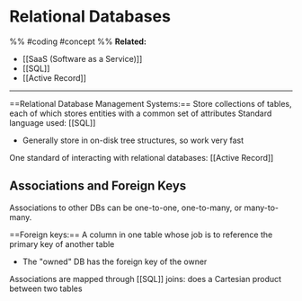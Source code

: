 # Relational Databases 
%%
#coding 
#concept
%%
**Related:**
-  [[SaaS (Software as a Service)]]
-  [[SQL]]
-  [[Active Record]]

--- 

==Relational Database Management Systems:== Store collections of tables, each of which stores entities with a common set of attributes
Standard language used: [[SQL]]
- Generally store in on-disk tree structures, so work very fast

One standard of interacting with relational databases: [[Active Record]]

## Associations and Foreign Keys
Associations to other DBs can be one-to-one, one-to-many, or many-to-many.

==Foreign keys:== A column in one table whose job is to reference the primary key of another table
- The "owned" DB has the foreign key of the owner

Associations are mapped through [[SQL]] joins: does a Cartesian product between two tables



